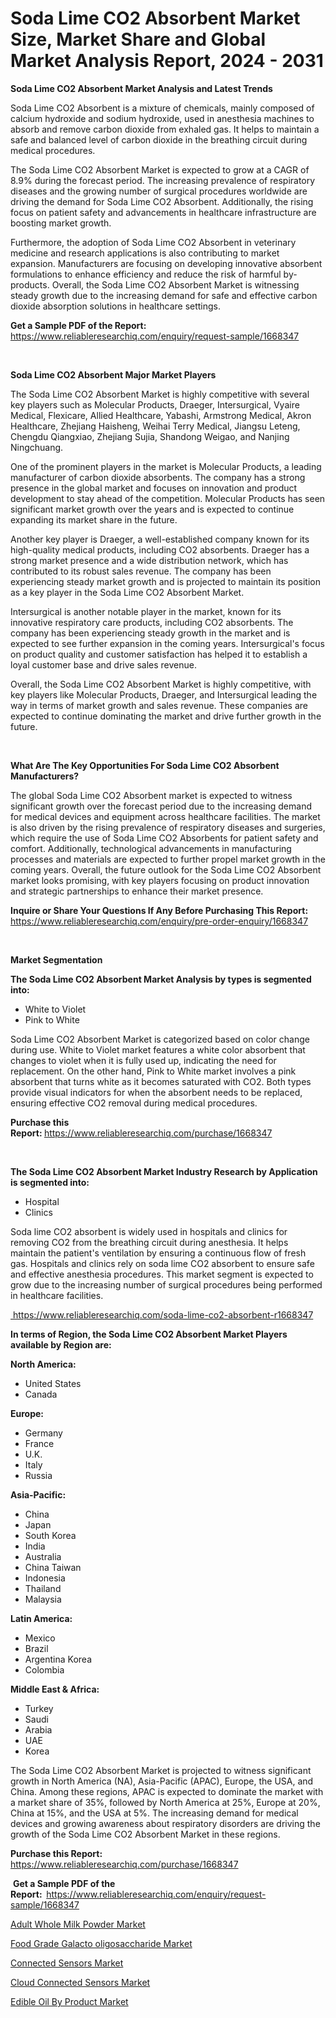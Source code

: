 <p><h1>Soda Lime CO2 Absorbent Market Size, Market Share and Global Market Analysis Report, 2024 - 2031</h1></p><p><strong>Soda Lime CO2 Absorbent Market Analysis and Latest Trends</strong></p>
<p><p>Soda Lime CO2 Absorbent is a mixture of chemicals, mainly composed of calcium hydroxide and sodium hydroxide, used in anesthesia machines to absorb and remove carbon dioxide from exhaled gas. It helps to maintain a safe and balanced level of carbon dioxide in the breathing circuit during medical procedures.</p><p>The Soda Lime CO2 Absorbent Market is expected to grow at a CAGR of 8.9% during the forecast period. The increasing prevalence of respiratory diseases and the growing number of surgical procedures worldwide are driving the demand for Soda Lime CO2 Absorbent. Additionally, the rising focus on patient safety and advancements in healthcare infrastructure are boosting market growth.</p><p>Furthermore, the adoption of Soda Lime CO2 Absorbent in veterinary medicine and research applications is also contributing to market expansion. Manufacturers are focusing on developing innovative absorbent formulations to enhance efficiency and reduce the risk of harmful by-products. Overall, the Soda Lime CO2 Absorbent Market is witnessing steady growth due to the increasing demand for safe and effective carbon dioxide absorption solutions in healthcare settings.</p></p>
<p><strong>Get a Sample PDF of the Report:&nbsp;</strong> <a href="https://www.reliableresearchiq.com/enquiry/request-sample/1668347">https://www.reliableresearchiq.com/enquiry/request-sample/1668347</a></p>
<p>&nbsp;</p>
<p><strong>Soda Lime CO2 Absorbent Major Market Players</strong></p>
<p><p>The Soda Lime CO2 Absorbent Market is highly competitive with several key players such as Molecular Products, Draeger, Intersurgical, Vyaire Medical, Flexicare, Allied Healthcare, Yabashi, Armstrong Medical, Akron Healthcare, Zhejiang Haisheng, Weihai Terry Medical, Jiangsu Leteng, Chengdu Qiangxiao, Zhejiang Sujia, Shandong Weigao, and Nanjing Ningchuang.</p><p>One of the prominent players in the market is Molecular Products, a leading manufacturer of carbon dioxide absorbents. The company has a strong presence in the global market and focuses on innovation and product development to stay ahead of the competition. Molecular Products has seen significant market growth over the years and is expected to continue expanding its market share in the future.</p><p>Another key player is Draeger, a well-established company known for its high-quality medical products, including CO2 absorbents. Draeger has a strong market presence and a wide distribution network, which has contributed to its robust sales revenue. The company has been experiencing steady market growth and is projected to maintain its position as a key player in the Soda Lime CO2 Absorbent Market.</p><p>Intersurgical is another notable player in the market, known for its innovative respiratory care products, including CO2 absorbents. The company has been experiencing steady growth in the market and is expected to see further expansion in the coming years. Intersurgical's focus on product quality and customer satisfaction has helped it to establish a loyal customer base and drive sales revenue.</p><p>Overall, the Soda Lime CO2 Absorbent Market is highly competitive, with key players like Molecular Products, Draeger, and Intersurgical leading the way in terms of market growth and sales revenue. These companies are expected to continue dominating the market and drive further growth in the future.</p></p>
<p>&nbsp;</p>
<p><strong>What Are The Key Opportunities For Soda Lime CO2 Absorbent Manufacturers?</strong></p>
<p><p>The global Soda Lime CO2 Absorbent market is expected to witness significant growth over the forecast period due to the increasing demand for medical devices and equipment across healthcare facilities. The market is also driven by the rising prevalence of respiratory diseases and surgeries, which require the use of Soda Lime CO2 Absorbents for patient safety and comfort. Additionally, technological advancements in manufacturing processes and materials are expected to further propel market growth in the coming years. Overall, the future outlook for the Soda Lime CO2 Absorbent market looks promising, with key players focusing on product innovation and strategic partnerships to enhance their market presence.</p></p>
<p><strong>Inquire or Share Your Questions If Any Before Purchasing This Report:</strong> <a href="https://www.reliableresearchiq.com/enquiry/pre-order-enquiry/1668347">https://www.reliableresearchiq.com/enquiry/pre-order-enquiry/1668347</a></p>
<p>&nbsp;</p>
<p><strong>Market Segmentation</strong></p>
<p><strong>The Soda Lime CO2 Absorbent Market Analysis by types is segmented into:</strong></p>
<p><ul><li>White to Violet</li><li>Pink to White</li></ul></p>
<p><p>Soda Lime CO2 Absorbent Market is categorized based on color change during use. White to Violet market features a white color absorbent that changes to violet when it is fully used up, indicating the need for replacement. On the other hand, Pink to White market involves a pink absorbent that turns white as it becomes saturated with CO2. Both types provide visual indicators for when the absorbent needs to be replaced, ensuring effective CO2 removal during medical procedures.</p></p>
<p><strong>Purchase this Report:&nbsp;</strong><a href="https://www.reliableresearchiq.com/purchase/1668347">https://www.reliableresearchiq.com/purchase/1668347</a></p>
<p>&nbsp;</p>
<p><strong>The Soda Lime CO2 Absorbent Market Industry Research by Application is segmented into:</strong></p>
<p><ul><li>Hospital</li><li>Clinics</li></ul></p>
<p><p>Soda lime CO2 absorbent is widely used in hospitals and clinics for removing CO2 from the breathing circuit during anesthesia. It helps maintain the patient's ventilation by ensuring a continuous flow of fresh gas. Hospitals and clinics rely on soda lime CO2 absorbent to ensure safe and effective anesthesia procedures. This market segment is expected to grow due to the increasing number of surgical procedures being performed in healthcare facilities.</p></p>
<p><a href="https://www.reliableresearchiq.com/soda-lime-co2-absorbent-r1668347">&nbsp;https://www.reliableresearchiq.com/soda-lime-co2-absorbent-r1668347</a></p>
<p><strong>In terms of Region, the Soda Lime CO2 Absorbent Market Players available by Region are:</strong></p>
<p>
    <p> <strong> North America: </strong>
        <ul>
            <li>United States</li>
            <li>Canada</li>
        </ul>
        </p> 
    <p> <strong> Europe: </strong>
        <ul>
            <li>Germany</li>
            <li>France</li>
            <li>U.K.</li>
            <li>Italy</li>
            <li>Russia</li>
        </ul>
        </p> 
    <p> <strong> Asia-Pacific: </strong>
        <ul>
            <li>China</li>
            <li>Japan</li>
            <li>South Korea</li>
            <li>India</li>
            <li>Australia</li>
            <li>China Taiwan</li>
            <li>Indonesia</li>
            <li>Thailand</li>
            <li>Malaysia</li>
        </ul>
        </p> 
    <p> <strong> Latin America: </strong>
        <ul>
            <li>Mexico</li>
            <li>Brazil</li>
            <li>Argentina Korea</li>
            <li>Colombia</li>
        </ul>
        </p> 
    <p> <strong> Middle East & Africa: </strong>
        <ul>
            <li>Turkey</li>
            <li>Saudi</li>
            <li>Arabia</li>
            <li>UAE</li>
            <li>Korea</li>
        </ul>
    </p>
    </p>
<p><p>The Soda Lime CO2 Absorbent Market is projected to witness significant growth in North America (NA), Asia-Pacific (APAC), Europe, the USA, and China. Among these regions, APAC is expected to dominate the market with a market share of 35%, followed by North America at 25%, Europe at 20%, China at 15%, and the USA at 5%. The increasing demand for medical devices and growing awareness about respiratory disorders are driving the growth of the Soda Lime CO2 Absorbent Market in these regions.</p></p>
<p><strong>Purchase this Report: </strong><a href="https://www.reliableresearchiq.com/purchase/1668347">https://www.reliableresearchiq.com/purchase/1668347</a></p>
<p>&nbsp;<strong>Get a Sample PDF of the Report:&nbsp;&nbsp;</strong><a href="https://www.reliableresearchiq.com/enquiry/request-sample/1668347">https://www.reliableresearchiq.com/enquiry/request-sample/1668347</a></p>
<p><strong></strong></p>
<p><p><a href="https://medium.com/@rontayewer0/adult-whole-milk-powder-market-investigation-industry-evolution-and-forecast-till-2031-77e7d7f4e778">Adult Whole Milk Powder Market</a></p><p><a href="https://medium.com/@carol.alsopr44536/food-grade-galacto-oligosaccharide-market-size-share-trends-analysis-report-by-end-use-baby-82a7f743fa9e">Food Grade Galacto oligosaccharide Market</a></p><p><a href="https://github.com/hrhzhypq19/Market-Research-Report-List-1/blob/main/connected-sensors-market.md">Connected Sensors Market</a></p><p><a href="https://github.com/kishanagarner91/Market-Research-Report-List-1/blob/main/cloud-connected-sensors-market.md">Cloud Connected Sensors Market</a></p><p><a href="https://medium.com/@nathalelly87957/edible-oil-by-product-market-size-share-trends-analysis-report-by-product-liquid-25f2fcecb48f">Edible Oil By Product Market</a></p></p>